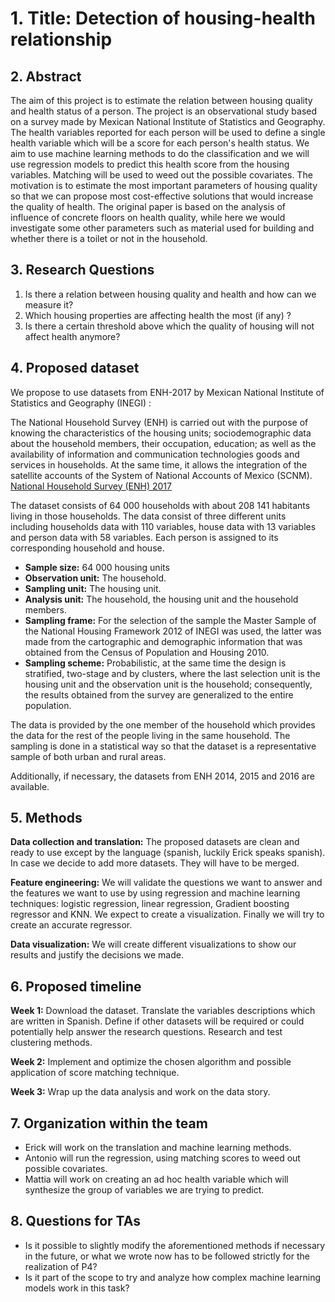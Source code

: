 # 1. Title: Detection of housing-health relationship

## 2.  **Abstract**

The aim of this project is to estimate the relation between housing quality and health status of a person. The project is an observational study based on a survey made by Mexican National Institute of Statistics and Geography. The health variables reported for each person will be used to define a single health variable which will be a score for each person's health status. We aim to use machine learning methods to do the classification and we will use regression models to predict this health score from the housing variables. Matching will be used to weed out the possible covariates. The motivation is to estimate the most important parameters of housing quality so that we can propose most cost-effective solutions that would increase the quality of health. The original paper is based on the analysis of influence of concrete floors on health quality, while here we would investigate some other parameters such as material used for building and whether there is a toilet or not in the household.

## 3. **Research Questions**

1. Is there a relation between housing quality and health and how can we measure it?
2. Which housing properties are affecting health the most (if any) ?
3. Is there a certain threshold above which the quality of housing will not affect health anymore?

## 4. **Proposed dataset**

We propose to use datasets from ENH-2017 by Mexican National Institute of Statistics and Geography (INEGI) :

The National Household Survey (ENH) is carried out with the purpose of knowing the characteristics of the housing units; sociodemographic data about the household members, their occupation, education; as well as the availability of information and communication technologies goods and services in households. At the same time, it allows the integration of the satellite accounts of the System of National Accounts of Mexico (SCNM). [National Household Survey (ENH) 2017](https://en.www.inegi.org.mx/programas/enh/2017/)

The dataset consists of 64 000 households with about 208 141 habitants living in those households. The data consist of three different units including households data with 110 variables, house data with 13 variables and person data with 58 variables. Each person is assigned to its corresponding household and house.

- **Sample size:** 64 000 housing units
- **Observation unit:** The household.
- **Sampling unit:** The housing unit.
- **Analysis unit:** The household, the housing unit and the household members.
- **Sampling frame:** For the selection of the sample the Master Sample of the National Housing Framework 2012 of INEGI was used, the latter was made from the cartographic and demographic information that was obtained from the Census of Population and Housing 2010.
- **Sampling scheme:** Probabilistic, at the same time the design is stratified, two-stage and by clusters, where the last selection unit is the housing unit and the observation unit is the household; consequently, the results obtained from the survey are generalized to the entire population.

The data is provided by the one member of the household which provides the data for the rest of the people living in the same household. The sampling is done in a statistical way so that the dataset is a representative sample of both urban and rural areas.

Additionally, if necessary, the datasets from ENH 2014, 2015 and 2016 are available.

## 5. **Methods**

**Data collection and translation:** The proposed datasets are clean and ready to use except by the language (spanish, luckily Erick speaks spanish). In case we decide to add more datasets. They will have to be merged.

**Feature engineering:** We will validate the questions we want to answer and the features we want to use by using regression and machine learning techniques: logistic regression, linear regression, Gradient boosting regressor and KNN. We expect to create a visualization. Finally we will try to create an accurate regressor.

**Data visualization:** We will create different visualizations to show our results and justify the decisions we made.

## 6. **Proposed timeline**

**Week 1:** Download the dataset. Translate the variables descriptions which are written in Spanish. Define if other datasets will be required or could potentially help answer the research questions. Research and test clustering methods.

**Week 2:** Implement and optimize the chosen algorithm and possible application of score matching technique.

**Week 3:** Wrap up the data analysis and work on the data story.

## 7. **Organization within the team**

- Erick will work on the translation and machine learning methods.
- Antonio will run the regression, using matching scores to weed out possible covariates.
- Mattia will work on creating an ad hoc health variable which will synthesize the group of variables we are trying to predict.

## 8. **Questions for TAs**

- Is it possible to slightly modify the aforementioned methods if necessary in the future, or what we wrote now has to be followed strictly for the realization of P4?
- Is it part of the scope to try and analyze how complex machine learning models work in this task?
